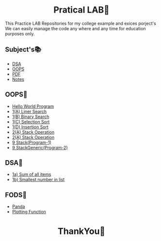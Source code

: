 <h1 align="center">Pratical LAB🧪</h1>
<p>
This Practice LAB Repositories for my college example and exices porject's We can easily manage the code any where and any time for education purposes only.
</p> 

## Subject's📚

- [DSA](https://github.com/theNareshofficial/Particle-LAB/tree/main/DSA)
- [OOPS](https://github.com/theNareshofficial/Particle-LAB/tree/main/OOPS)
- [PDF](https://github.com/theNareshofficial/Particle-LAB/tree/main/PDF)
- [Notes](https://github.com/theNareshofficial/Particle-LAB/tree/main/Notes)


OOPS🔻
----
- [Hello World Program](https://github.com/theNareshofficial/Particle-LAB/blob/main/OOPS/hello.java)
- [1(A) Liner Search](https://github.com/theNareshofficial/Particle-LAB/blob/main/OOPS/linear_search.java)
- [1(B) Binary Search](https://github.com/theNareshofficial/Particle-LAB/blob/main/OOPS/binary_search.java)
- [1(C) Selection Sort](https://github.com/theNareshofficial/Particle-LAB/blob/main/OOPS/selection_sort.java)
- [1(D) Insertion Sort](https://github.com/theNareshofficial/Particle-LAB/blob/main/OOPS/insertion_sort.java)
- [2(A) Stack Operation](https://github.com/theNareshofficial/Particle-LAB/blob/main/OOPS/stack_operation.java)
- [2(A) Stack Operation](https://github.com/theNareshofficial/Particle-LAB/blob/main/OOPS/stack_operation.java)
- [9 Stack(Program-1)](https://github.com/theNareshofficial/Particle-LAB/blob/main/OOPS/Stack.java)
- [9 StackGeneric(Program-2)](https://github.com/theNareshofficial/Particle-LAB/blob/main/OOPS/StackGeneric.java )

DSA🔻
----
- [1a) Sum of all items](https://github.com/theNareshofficial/Particle-LAB/blob/main/DSA/1a.py)
- [1b) Smallest number in list](https://github.com/theNareshofficial/Particle-LAB/blob/main/DSA/1b.py)

FODS🔻
----
- [Panda](https://github.com/theNareshofficial/Particle-LAB/blob/main/FODS/panda.py)
- [Plotting Function](https://github.com/theNareshofficial/Particle-LAB/blob/main/FODS/plotting_func.py)


<h1 align="center">ThankYou🎉</h1>